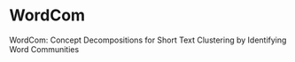 # WordCom
WordCom: Concept Decompositions for Short Text Clustering by Identifying Word Communities
